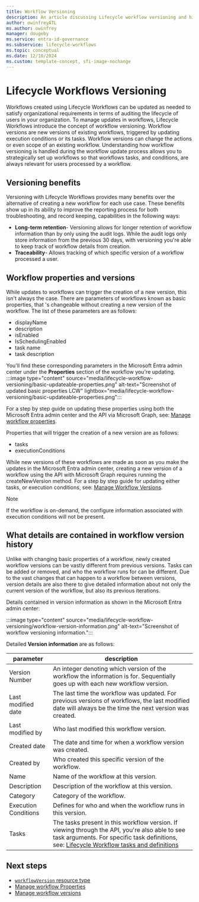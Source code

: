 ```yaml
---
title: Workflow Versioning
description: An article discussing Lifecycle workflow versioning and history
author: owinfreyATL
ms.author: owinfrey
manager: dougeby
ms.service: entra-id-governance
ms.subservice: lifecycle-workflows
ms.topic: conceptual
ms.date: 12/10/2024
ms.custom: template-concept, sfi-image-nochange
---
```


# Lifecycle Workflows Versioning



Workflows created using Lifecycle Workflows can be updated as needed to satisfy organizational requirements in terms of auditing the lifecycle of users in your organization. To manage updates in workflows, Lifecycle Workflows introduce the concept of workflow versioning. Workflow versions are new versions of existing workflows, triggered by updating execution conditions or its tasks. Workflow versions can change the actions or even scope of an existing workflow.  Understanding how workflow versioning is handled during the workflow update process allows you to strategically set up workflows so that workflows tasks, and conditions, are always relevant for users processed by a workflow.


## Versioning benefits

Versioning with Lifecycle Workflows provides many benefits over the alternative of creating a new workflow for each use case. These benefits show up in its ability to improve the reporting process for both troubleshooting, and record keeping, capabilities in the following ways:

- **Long-term retention**- Versioning allows for longer retention of workflow information than by only using the audit logs. While the audit logs only store information from the previous 30 days, with versioning you're able to keep track of workflow details from creation.
- **Traceability**- Allows tracking of which specific version of a workflow processed a user.

## Workflow properties and versions

While updates to workflows can trigger the creation of a new version, this isn't always the case. There are parameters of workflows known as basic properties, that 's changeable without creating a new version of the workflow. The list of these parameters are as follows:

- displayName     
- description    
- isEnabled    
- IsSchedulingEnabled  
- task name
- task description


You'll find these corresponding parameters in the Microsoft Entra admin center under the **Properties** section of the workflow you're updating.
:::image type="content" source="media/lifecycle-workflow-versioning/basic-updateable-properties.png" alt-text="Screenshot of updated basic properties LCW" lightbox="media/lifecycle-workflow-versioning/basic-updateable-properties.png":::

For a step by step guide on updating these properties using both the Microsoft Entra admin center and the API via Microsoft Graph, see: [Manage workflow properties](manage-workflow-properties.md).

Properties that will trigger the creation of a new version are as follows:

- tasks     
- executionConditions     
 


While new versions of these workflows are made as soon as you make the updates in the Microsoft Entra admin center, creating a new version of a workflow using the API with Microsoft Graph requires running the createNewVersion method. For a step by step guide for updating either tasks, or execution conditions, see: [Manage Workflow Versions](manage-workflow-tasks.md).

> [!NOTE]
> If the workflow is on-demand, the configure information associated with execution conditions will not be present.

## What details are contained in workflow version history

Unlike with changing basic properties of a workflow, newly created workflow versions can be vastly different from previous versions. Tasks can be added or removed, and who the workflow runs for can be different. Due to the vast changes that can happen to a workflow between versions, version details are also there to give detailed information about not only the current version of the workflow, but also its previous iterations.

Details contained in version information as shown in the Microsoft Entra admin center:

:::image type="content" source="media/lifecycle-workflow-versioning/workflow-version-information.png" alt-text="Screenshot of workflow versioning information.":::


Detailed **Version information** are as follows:


|parameter  |description  |
|---------|---------|
|Version Number     | An integer denoting which version of the workflow the information is for. Sequentially goes up with each new workflow version.        |
|Last modified date     | The last time the workflow was updated. For previous versions of workflows, the last modified date will always be the time the next version was created.      |
|Last modified by     | Who last modified this workflow version.      |
|Created date     |  The date and time for when a workflow version was created.   |
|Created by     | Who created this specific version of the workflow.       |
|Name     | Name of the workflow at this version.       |
|Description     | Description of the workflow at this version.      |
|Category     | Category of the workflow.      |
|Execution Conditions    | Defines for who and when the workflow runs in this version.     |
|Tasks   | The tasks present in this workflow version. If viewing through the API, you're also able to see task arguments. For specific task definitions, see: [Lifecycle Workflow tasks and definitions](lifecycle-workflow-tasks.md)    |



## Next steps

- [`workflowVersion` resource type](/graph/api/resources/identitygovernance-workflowversion?view=graph-rest-beta&preserve-view=true)
- [Manage workflow Properties](manage-workflow-properties.md)
- [Manage workflow versions](manage-workflow-tasks.md)
